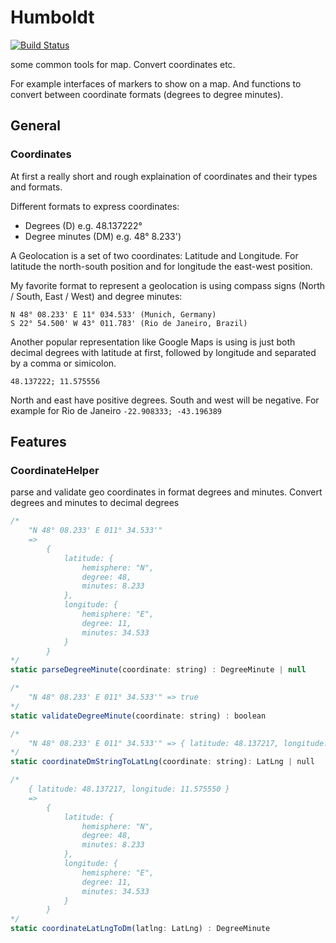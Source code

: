 # Humboldt

[![Build Status](https://travis-ci.org/SBejga/humboldt.svg?branch=master)](https://travis-ci.org/SBejga/humboldt)

some common tools for map. Convert coordinates etc.

For example interfaces of markers to show on a map. And functions to convert between coordinate formats (degrees to degree minutes).

## General

### Coordinates

At first a really short and rough explaination of coordinates and their types and formats.

Different formats to express coordinates:

- Degrees (D) e.g. 48.137222°
- Degree minutes (DM) e.g. 48° 8.233')

A Geolocation is a set of two coordinates: Latitude and Longitude.
For latitude the north-south position and for longitude the east-west position.

My favorite format to represent a geolocation is using compass signs (North / South, East / West) and degree minutes:

    N 48° 08.233' E 11° 034.533' (Munich, Germany)
    S 22° 54.500' W 43° 011.783' (Rio de Janeiro, Brazil)

Another popular representation like Google Maps is using is just both decimal degrees with latitude at first, followed by longitude and separated by a comma or simicolon.

    48.137222; 11.575556

North and east have positive degrees. South and west will be negative. For example for Rio de Janeiro `-22.908333; -43.196389`

## Features

### CoordinateHelper

parse and validate geo coordinates in format degrees and minutes.
Convert degrees and minutes to decimal degrees

```js
/*
    "N 48° 08.233' E 011° 34.533'" 
    =>
        {
            latitude: {
                hemisphere: "N",
                degree: 48, 
                minutes: 8.233
            },
            longitude: {
                hemisphere: "E",
                degree: 11, 
                minutes: 34.533
            }
        }
*/
static parseDegreeMinute(coordinate: string) : DegreeMinute | null

/*
    "N 48° 08.233' E 011° 34.533'" => true
*/
static validateDegreeMinute(coordinate: string) : boolean

/*
    "N 48° 08.233' E 011° 34.533'" => { latitude: 48.137217, longitude: 11.575550 } 
*/
static coordinateDmStringToLatLng(coordinate: string): LatLng | null

/*
    { latitude: 48.137217, longitude: 11.575550 } 
    =>
        {
            latitude: {
                hemisphere: "N",
                degree: 48, 
                minutes: 8.233
            },
            longitude: {
                hemisphere: "E",
                degree: 11, 
                minutes: 34.533
            }
        }
*/
static coordinateLatLngToDm(latlng: LatLng) : DegreeMinute
```